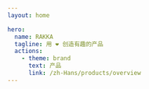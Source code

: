 ```yaml
---
layout: home

hero:
  name: RAKKA
  tagline: 用 ❤ 创造有趣的产品
  actions:
    - theme: brand
      text: 产品
      link: /zh-Hans/products/overview
---
```


